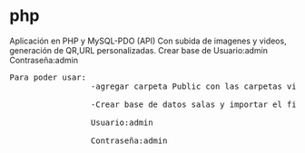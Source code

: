 # php
Aplicación en PHP y MySQL-PDO (API)
Con subida de imagenes y videos, generación de QR,URL personalizadas.
Crear base de 
Usuario:admin
Contraseña:admin
<pre>
Para poder usar: 
                 -agregar carpeta Public con las carpetas videos y imagenes <br> 
                 -Crear base de datos salas y importar el fichero salas(1).sql<br> 
                 Usuario:admin<br>
                 Contraseña:admin<br>
                 </pre>
